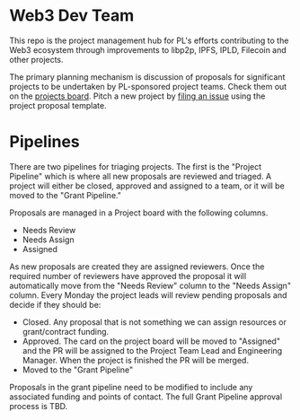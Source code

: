 # Web3 Dev Team

This repo is the project management hub for PL's efforts contributing to the Web3 ecosystem through improvements to libp2p, IPFS, IPLD, Filecoin and other projects.

The primary planning mechanism is discussion of proposals for significant projects to be undertaken by PL-sponsored project teams. Check them out on the [projects board](https://github.com/protocol/web3-dev-team/projects/1). Pitch a new project by [filing an issue](https://github.com/protocol/web3-dev-team/issues/new/choose) using the project proposal template.

# Pipelines

There are two pipelines for triaging projects. The first is the "Project Pipeline" which is where all new proposals are reviewed and triaged. A project will either be closed, approved and assigned to a team, or it will be moved to the "Grant Pipeline."

Proposals are managed in a Project board with the following columns.

* Needs Review
* Needs Assign
* Assigned

As new proposals are created they are assigned reviewers. Once the required number of reviewers have approved the proposal it will automatically move from the "Needs Review" column to the "Needs Assign" column. Every Monday the project leads will review pending proposals and decide if they should be:

* Closed. Any proposal that is not something we can assign resources or grant/contract funding.
* Approved. The card on the project board will be moved to "Assigned" and the PR will be assigned to the Project Team Lead and Engineering Manager. When the project is finished the PR will be merged.
* Moved to the "Grant Pipeline"

Proposals in the grant pipeline need to be modified to include any associated funding and points of contact. The full Grant Pipeline approval process is TBD.